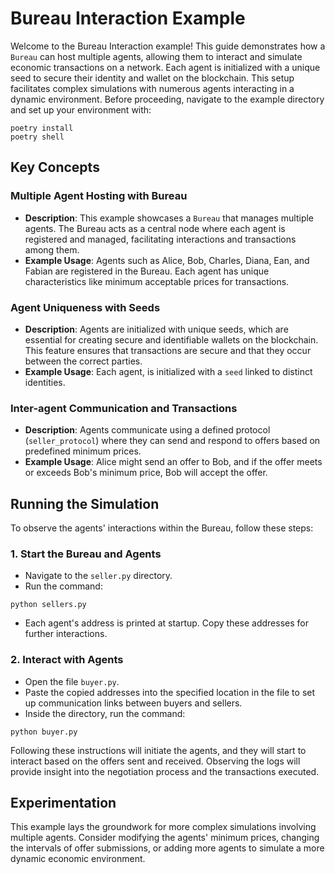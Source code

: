 # Bureau Interaction Example

Welcome to the Bureau Interaction example! This guide demonstrates how a `Bureau` can host multiple agents, allowing them to interact and simulate economic transactions on a network. Each agent is initialized with a unique seed to secure their identity and wallet on the blockchain. This setup facilitates complex simulations with numerous agents interacting in a dynamic environment. Before proceeding, navigate to the example directory and set up your environment with:

```
poetry install
poetry shell
```


## Key Concepts

### Multiple Agent Hosting with Bureau

- **Description**: This example showcases a `Bureau` that manages multiple agents. The Bureau acts as a central node where each agent is registered and managed, facilitating interactions and transactions among them.
- **Example Usage**: Agents such as Alice, Bob, Charles, Diana, Ean, and Fabian are registered in the Bureau. Each agent has unique characteristics like minimum acceptable prices for transactions.

### Agent Uniqueness with Seeds

- **Description**: Agents are initialized with unique seeds, which are essential for creating secure and identifiable wallets on the blockchain. This feature ensures that transactions are secure and that they occur between the correct parties.
- **Example Usage**: Each agent, is initialized with a `seed` linked to distinct identities.

### Inter-agent Communication and Transactions

- **Description**: Agents communicate using a defined protocol (`seller_protocol`) where they can send and respond to offers based on predefined minimum prices.
- **Example Usage**: Alice might send an offer to Bob, and if the offer meets or exceeds Bob's minimum price, Bob will accept the offer.

## Running the Simulation

To observe the agents' interactions within the Bureau, follow these steps:

### 1. Start the Bureau and Agents
- Navigate to the `seller.py` directory.
- Run the command:

```
python sellers.py
```
- Each agent's address is printed at startup. Copy these addresses for further interactions.

### 2. Interact with Agents
- Open the file `buyer.py`.
- Paste the copied addresses into the specified location in the file to set up communication links between buyers and sellers.
- Inside the directory, run the command:

```
python buyer.py
```


Following these instructions will initiate the agents, and they will start to interact based on the offers sent and received. Observing the logs will provide insight into the negotiation process and the transactions executed.

## Experimentation

This example lays the groundwork for more complex simulations involving multiple agents. Consider modifying the agents' minimum prices, changing the intervals of offer submissions, or adding more agents to simulate a more dynamic economic environment.
